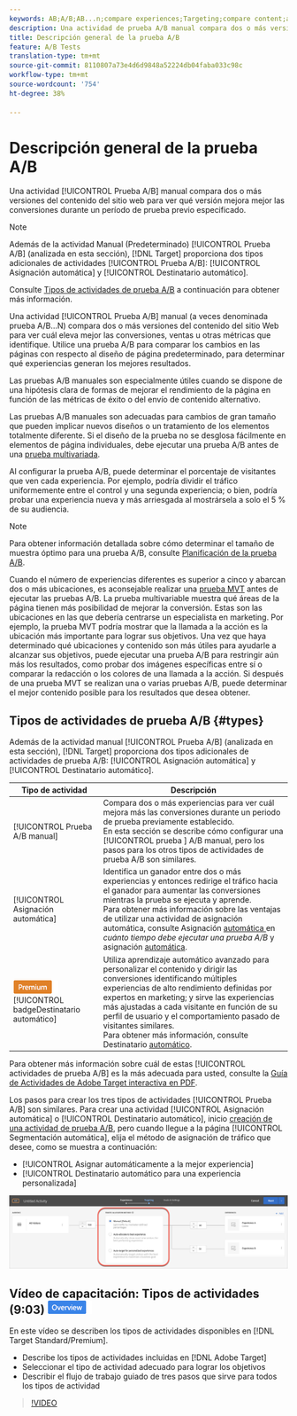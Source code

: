 ```yaml
---
keywords: AB;A/B;AB...n;compare experiences;Targeting;compare content;auto-target;auto-allocate
description: Una actividad de prueba A/B manual compara dos o más versiones del contenido del sitio web para ver qué versiones mejoran mejor las conversiones durante un período de prueba previo especificado.
title: Descripción general de la prueba A/B
feature: A/B Tests
translation-type: tm+mt
source-git-commit: 8110807a73e4d6d9848a52224db04faba033c98c
workflow-type: tm+mt
source-wordcount: '754'
ht-degree: 38%

---
```



# Descripción general de la prueba A/B

Una actividad [!UICONTROL Prueba A/B] manual compara dos o más versiones del contenido del sitio web para ver qué versión mejora mejor las conversiones durante un período de prueba previo especificado.

>[!NOTE]
>
>Además de la actividad Manual (Predeterminado) [!UICONTROL Prueba A/B] (analizada en esta sección), [!DNL Target] proporciona dos tipos adicionales de actividades [!UICONTROL Prueba A/B]: [!UICONTROL Asignación automática] y [!UICONTROL Destinatario automático].
>
>Consulte [Tipos de actividades de prueba A/B](#types) a continuación para obtener más información.

Una actividad [!UICONTROL Prueba A/B] manual (a veces denominada prueba A/B...N) compara dos o más versiones del contenido del sitio Web para ver cuál eleva mejor las conversiones, ventas u otras métricas que identifique. Utilice una prueba A/B para comparar los cambios en las páginas con respecto al diseño de página predeterminado, para determinar qué experiencias generan los mejores resultados.

Las pruebas A/B manuales son especialmente útiles cuando se dispone de una hipótesis clara de formas de mejorar el rendimiento de la página en función de las métricas de éxito o del envío de contenido alternativo.

Las pruebas A/B manuales son adecuadas para cambios de gran tamaño que pueden implicar nuevos diseños o un tratamiento de los elementos totalmente diferente. Si el diseño de la prueba no se desglosa fácilmente en elementos de página individuales, debe ejecutar una prueba A/B antes de una [prueba multivariada](/help/c-activities/c-multivariate-testing/multivariate-testing.md).

Al configurar la prueba A/B, puede determinar el porcentaje de visitantes que ven cada experiencia. Por ejemplo, podría dividir el tráfico uniformemente entre el control y una segunda experiencia; o bien, podría probar una experiencia nueva y más arriesgada al mostrársela a solo el 5 % de su audiencia.

>[!NOTE]
>
>Para obtener información detallada sobre cómo determinar el tamaño de muestra óptimo para una prueba A/B, consulte [Planificación de la prueba A/B](/help/c-activities/t-test-ab/sample-size-determination.md).

Cuando el número de experiencias diferentes es superior a cinco y abarcan dos o más ubicaciones, es aconsejable realizar una [prueba MVT](/help/c-activities/c-multivariate-testing/multivariate-testing.md) antes de ejecutar las pruebas A/B. La prueba multivariable muestra qué áreas de la página tienen más posibilidad de mejorar la conversión. Estas son las ubicaciones en las que debería centrarse un especialista en marketing. Por ejemplo, la prueba MVT podría mostrar que la llamada a la acción es la ubicación más importante para lograr sus objetivos. Una vez que haya determinado qué ubicaciones y contenido son más útiles para ayudarle a alcanzar sus objetivos, puede ejecutar una prueba A/B para restringir aún más los resultados, como probar dos imágenes específicas entre sí o comparar la redacción o los colores de una llamada a la acción. Si después de una prueba MVT se realizan una o varias pruebas A/B, puede determinar el mejor contenido posible para los resultados que desea obtener.

## Tipos de actividades de prueba A/B {#types}

Además de la actividad manual [!UICONTROL Prueba A/B] (analizada en esta sección), [!DNL Target] proporciona dos tipos adicionales de actividades de prueba A/B: [!UICONTROL Asignación automática] y [!UICONTROL Destinatario automático].

| Tipo de actividad | Descripción |
| --- | --- |
| [!UICONTROL Prueba A/B manual] | Compara dos o más experiencias para ver cuál mejora más las conversiones durante un periodo de prueba previamente establecido.<br>En esta sección se describe cómo configurar una  [!UICONTROL prueba ] A/B manual, pero los pasos para los otros tipos de actividades de   prueba A/B son similares. |
| [!UICONTROL Asignación automática] | Identifica un ganador entre dos o más experiencias y entonces redirige el tráfico hacia el ganador para aumentar las conversiones mientras la prueba se ejecuta y aprende.<br>Para obtener más información sobre las ventajas de utilizar una actividad de asignación automática, consulte Asignación  [automática ](/help/c-activities/t-test-ab/sample-size-determination.md#auto-allocate) en  *cuánto tiempo debe ejecutar una prueba A/B* y asignación  [automática](/help/c-activities/automated-traffic-allocation/automated-traffic-allocation.md). |
| ![Premium ](/help/assets/premium.png) [!UICONTROL badgeDestinatario automático] | Utiliza aprendizaje automático avanzado para personalizar el contenido y dirigir las conversiones identificando múltiples experiencias de alto rendimiento definidas por expertos en marketing; y sirve las experiencias más ajustadas a cada visitante en función de su perfil de usuario y el comportamiento pasado de visitantes similares.<br>Para obtener más información, consulte Destinatario  [automático](/help/c-activities/auto-target/auto-target-to-optimize.md). |

Para obtener más información sobre cuál de estas [!UICONTROL actividades de prueba A/B] es la más adecuada para usted, consulte la [Guía de Actividades de Adobe Target interactiva en PDF](/help/c-activities/target-activities-guide.md).

Los pasos para crear los tres tipos de actividades [!UICONTROL Prueba A/B] son similares. Para crear una actividad [!UICONTROL Asignación automática] o [!UICONTROL Destinatario automático], inicio [creación de una actividad de prueba A/B](/help/c-activities/t-test-ab/t-test-create-ab/test-create-ab.md), pero cuando llegue a la página [!UICONTROL Segmentación automática], elija el método de asignación de tráfico que desee, como se muestra a continuación:

* [!UICONTROL Asignar automáticamente a la mejor experiencia]
* [!UICONTROL Destinatario automático para una experiencia personalizada]

![Configuración del método de asignación de tráfico](/help/c-activities/t-test-ab/t-test-create-ab/assets/traffic-allocation-method.png)

## Vídeo de capacitación: Tipos de actividades (9:03) ![Distintivo de información general](/help/assets/overview.png)

En este vídeo se describen los tipos de actividades disponibles en [!DNL Target Standard/Premium].

* Describe los tipos de actividades incluidas en [!DNL Adobe Target]
* Seleccionar el tipo de actividad adecuado para lograr los objetivos
* Describir el flujo de trabajo guiado de tres pasos que sirve para todos los tipos de actividad

>[!VIDEO](https://video.tv.adobe.com/v/17386)
